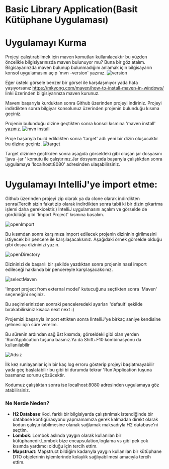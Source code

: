   # Basic Library Application(Basit Kütüphane Uygulaması)
  # Uygulamayı Kurma
  Projeyi çalıştırabilmek için maven komutları kullanılacaktır bu yüzden öncelikle bilgisiyarınızda maven bulunuyor mu? Buna bir göz atalım.
  Bilgisayarınzda maven bulunup bulunmadığını anlamak için bilgisayarın konsol uygulamasını açıp 'mvn -version' yazınız.
  ![version](https://user-images.githubusercontent.com/45934056/95883170-49810080-0d83-11eb-9fca-c8ee74ae6cc3.png)
  
  Eğer üsteki görsele benzer bir görsel ile karşılaşmıyor yada hata yaşıyorsanız 
  https://mkyong.com/maven/how-to-install-maven-in-windows/ linki üzerinden bilgisiyarınıza maven kurunuz.
  
  Mavenı başarıyla kurduktan sonra Github üzerinden projeyi indiriniz.
  Projeyi indirdikten sonra bilgiyar konsolunuz üzerinden projenin bulunduğu kısıma geçiniz.
  
  Projenin bulunduğu dizine geçtikten sonra konsol kısmına 'maven install' yazınız.
 ![mvn install](https://user-images.githubusercontent.com/45934056/95891047-32dfa700-0d8d-11eb-90ea-504e8f45d14a.png)

  Proje başarıyla build edildikten sonra 'target' adlı yeni bir dizin oluşucaktır bu dizine geçiniz.
  ![target](https://user-images.githubusercontent.com/45934056/95890164-15f6a400-0d8c-11eb-84bb-1b0a1566868c.png)
  
  Target dizinine geçtikden sonra aşağıda görseldeki gibi oluşan jar dosyasını 'java -jar <jarName>' komutu ile çalıştırınız.Jar dosyamızıda başarıyla çalıştıkdan sonra   uygulamaya 'localhost:8080' adresinden ulaşabilirsiniz.


  # Uygulamayı IntelliJ'ye import etme:
  
  Github üzerinden projeyi zip olarak ya da clone olarak indirdikten sonra(Tercih sizin fakat zip olarak indirdikten sonra tabii ki bir dizin çıkartma işlemi daha gerekicektir.)
  IntelliJ uygulamasını açalım ve görselde de gördülüğü gibi 'Import Project' kısmına basalım.
  
  ![openImport](https://user-images.githubusercontent.com/45934056/95691096-3f48f000-0c25-11eb-9e48-fc448c213034.png)
  
  Bu kısımdan sonra karşımıza import edilecek projenin dizininin girilmesini istiyecek bir pencere ile karşılaşacaksınız. Aşağıdaki örnek görselde olduğu
  gibi dosya dizininizi yazın.
  
  ![openDirectory](https://user-images.githubusercontent.com/45934056/95691181-e594f580-0c25-11eb-9b23-373056aaf865.png)
  
  Dizininizi de başarılı bir şekilde yazdıktan sonra projenin nasıl import edileceği hakkında bir pencereyle karşılaşacaksınız.
  
  ![selectMaven](https://user-images.githubusercontent.com/45934056/95691232-4b817d00-0c26-11eb-84bb-b27187f8ef4a.png)
  
  'Import project from external model' kutucuğunu seçtikten sonra 'Maven' seçeneğini seçiniz.
  
  Bu seçimlerinizden sonraki penceleredeki ayarları 'default' şekilde bırakabilirsiniz kısaca next next :) 
  
  Projemizi başarıyla import ettikten sonra IIntelliJ'ye birkaç saniye kendisine gelmesi için süre verelim.
  
  Bu sürenin ardından sağ üst kısımda; görseldeki gibi olan yerden 'Run'Application tuşuna basınız.Ya da Shift+F10 kombinasyonu da kullanılabilir
  
 ![Adsız](https://user-images.githubusercontent.com/45934056/95691301-cd71a600-0c26-11eb-8396-14c77daf5a6a.png)

  İlk kez runlayanlar için bir kaç log erroru gösterip projeyi başlatmayabilir yada geç başlatabilir bu gibi bi durumda tekrar 'Run'Application
  tuşuna basmanız sorunu çözücektir.
  
  Kodumuz çalıştıktan sonra ise localhost:8080 adresinden uygulamaya göz atabilirsiniz.
  
  
  
  ### Ne Nerde Neden?
  - <b>H2 Database</b>:Kod, farklı bir bilgisiyarda çalıştırılmak istendiğinde bir database konfigürasyonu yapmamamıza gerek kalmadan direkt olarak kodun çalıştırılabilmesine     olanak sağlamak maksadıyla H2 database'ni seçtim.
  - <b>Lombok</b>: Lombok aslında yaygın olarak kullanılan bir kütüphanedir.Lombok bize encapsulation,loglama vs gibi pek çok kısımda yardımcı olduğu için tercih ettim.
  - <b>Mapstruct</b>: Mapstruct bildiğim kadarıyla yaygın kullanılan bir kütüphane DTO objelerinin işlemlerinde kolaylık sağlıyabilmesi amacıyla tercih ettim.
